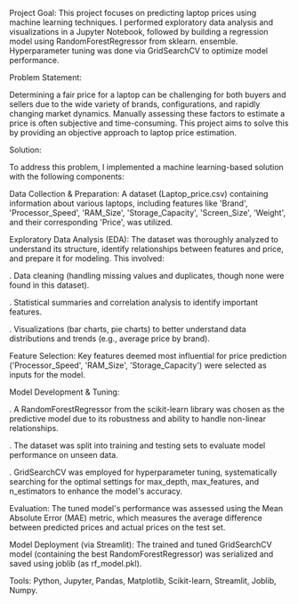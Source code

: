 Project Goal:
This project focuses on predicting laptop prices using machine learning techniques. I performed exploratory data analysis and visualizations in a Jupyter Notebook, followed by building a regression model using RandomForestRegressor from sklearn. ensemble. Hyperparameter tuning was done via GridSearchCV to optimize model performance.

Problem Statement:

Determining a fair price for a laptop can be challenging for both buyers and sellers due to the wide variety of brands, configurations, and rapidly changing market dynamics. Manually assessing these factors to estimate a price is often subjective and time-consuming. This project aims to solve this by providing an objective approach to laptop price estimation.


Solution:

To address this problem, I implemented a machine learning-based solution with the following components:

Data Collection & Preparation: A dataset (Laptop_price.csv) containing information about various laptops, including features like 'Brand', 'Processor_Speed', 'RAM_Size', 'Storage_Capacity', 'Screen_Size', 'Weight', and their corresponding 'Price', was utilized.

Exploratory Data Analysis (EDA): The dataset was thoroughly analyzed to understand its structure, identify relationships between features and price, and prepare it for modeling. This involved:

. Data cleaning (handling missing values and duplicates, though none were found in this dataset).

. Statistical summaries and correlation analysis to identify important features.

. Visualizations (bar charts, pie charts) to better understand data distributions and trends (e.g., average price by brand).

Feature Selection: Key features deemed most influential for price prediction ('Processor_Speed', 'RAM_Size', 'Storage_Capacity') were selected as inputs for the model.

Model Development & Tuning:

. A RandomForestRegressor from the scikit-learn library was chosen as the predictive model due to its robustness and ability to handle non-linear relationships.

. The dataset was split into training and testing sets to evaluate model performance on unseen data.

. GridSearchCV was employed for hyperparameter tuning, systematically searching for the optimal settings for max_depth, max_features, and n_estimators to enhance the model's accuracy.

Evaluation: The tuned model's performance was assessed using the Mean Absolute Error (MAE) metric, which measures the average difference between predicted prices and actual prices on the test set.

Model Deployment (via Streamlit):
The trained and tuned GridSearchCV model (containing the best RandomForestRegressor) was serialized and saved using joblib (as rf_model.pkl).

Tools: Python, Jupyter, Pandas, Matplotlib, Scikit-learn, Streamlit, Joblib, Numpy.

